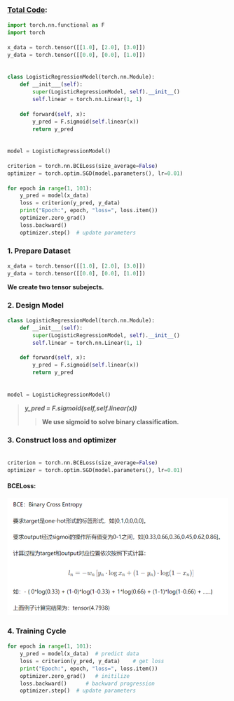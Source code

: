 ### [Total Code](Logistic.py):

``` python
import torch.nn.functional as F
import torch

x_data = torch.tensor([[1.0], [2.0], [3.0]])
y_data = torch.tensor([[0.0], [0.0], [1.0]])


class LogisticRegressionModel(torch.nn.Module):
    def __init___(self):
        super(LogisticRegressionModel, self).__init__()
        self.linear = torch.nn.Linear(1, 1)

    def forward(self, x):
        y_pred = F.sigmoid(self.linear(x))
        return y_pred


model = LogisticRegressionModel()

criterion = torch.nn.BCELoss(size_average=False)
optimizer = torch.optim.SGD(model.parameters(), lr=0.01)

for epoch in range(1, 101):
    y_pred = model(x_data)
    loss = criterion(y_pred, y_data)
    print("Epoch:", epoch, "loss=", loss.item())
    optimizer.zero_grad()
    loss.backward()
    optimizer.step()  # update parameters
```

### 1. Prepare Dataset
``` python
x_data = torch.tensor([[1.0], [2.0], [3.0]])
y_data = torch.tensor([[0.0], [0.0], [1.0]])
```
__We create two tensor subejects.__
### 2. Design Model
``` python
class LogisticRegressionModel(torch.nn.Module):
    def __init___(self):
        super(LogisticRegressionModel, self).__init__()
        self.linear = torch.nn.Linear(1, 1)

    def forward(self, x):
        y_pred = F.sigmoid(self.linear(x))
        return y_pred


model = LogisticRegressionModel()
```

>___y_pred = F.sigmoid(self,self.linear(x))___
>>__We use sigmoid to solve binary classification.__ 
### 3. Construct loss and optimizer
``` python

criterion = torch.nn.BCELoss(size_average=False)
optimizer = torch.optim.SGD(model.parameters(), lr=0.01)
```
#### BCELoss:
![BCELoss](image.png)
### 4. Training Cycle
``` python
for epoch in range(1, 101):
    y_pred = model(x_data)  # predict data
    loss = criterion(y_pred, y_data)    # get loss  
    print("Epoch:", epoch, "loss=", loss.item())    
    optimizer.zero_grad()   # initilize
    loss.backward()      # backward progression
    optimizer.step()  # update parameters
```